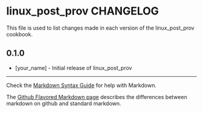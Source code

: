 linux_post_prov CHANGELOG
=========================

This file is used to list changes made in each version of the linux_post_prov cookbook.

0.1.0
-----
- [your_name] - Initial release of linux_post_prov

- - -
Check the [Markdown Syntax Guide](http://daringfireball.net/projects/markdown/syntax) for help with Markdown.

The [Github Flavored Markdown page](http://github.github.com/github-flavored-markdown/) describes the differences between markdown on github and standard markdown.
